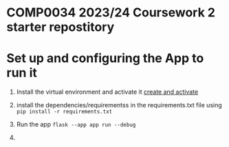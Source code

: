 # COMP0034 2023/24 Coursework 2 starter repostitory
# Set up and configuring the App to run it
1. Install the virtual environment and activate it
   [create and activate](https://packaging.python.org/en/latest/guides/installing-using-pip-and-virtual-environments/#create-a-new-virtual-environment)

2. install the dependencies/requirementss in the requirements.txt file using `pip install -r requirements.txt`
3. Run the app `flask --app app run --debug`
4. 
